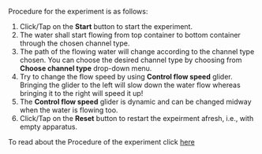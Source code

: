 Procedure for the experiment is as follows:

1. Click/Tap on the **Start** button to start the experiment.
2. The water shall start flowing from top container to bottom container through the chosen channel type.
3. The path of the flowing water will change according to the channel type chosen. You can choose the desired channel type by choosing from **Choose channel type** drop-down menu.
4. Try to change the flow speed by using **Control flow speed** glider. Bringing the glider to the left will slow down the water flow whereas bringing it to the right will speed it up!
5. The **Control flow speed** glider is dynamic and can be changed midway when the water is flowing too. 
6. Click/Tap on the **Reset** button to restart the expeirment afresh, i.e., with empty apparatus.


To read about the Procedure of the experiment click [here](docs/6.Channels.pdf)
